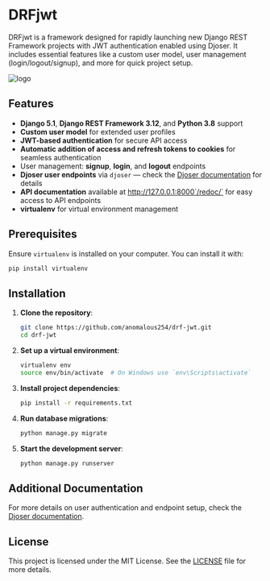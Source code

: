 
# DRFjwt

DRFjwt is a framework designed for rapidly launching new Django REST Framework projects with JWT authentication enabled using Djoser. It includes essential features like a custom user model, user management (login/logout/signup), and more for quick project setup.

![logo](https://github.com/anomalous254/drf-jwt/blob/main/logo.jpg)

## Features

- **Django 5.1**, **Django REST Framework 3.12**, and **Python 3.8** support
- **Custom user model** for extended user profiles
- **JWT-based authentication** for secure API access
- **Automatic addition of access and refresh tokens to cookies** for seamless authentication
- User management: **signup**, **login**, and **logout** endpoints
- **Djoser user endpoints** via `djoser` — check the [Djoser documentation](https://djoser.readthedocs.io/en/latest/index.html) for details
- **API documentation** available at http://127.0.0.1:8000`/redoc/` for easy access to API endpoints
- **virtualenv** for virtual environment management

## Prerequisites

Ensure `virtualenv` is installed on your computer. You can install it with:
```bash
pip install virtualenv
```

## Installation

1. **Clone the repository**:
   ```bash
   git clone https://github.com/anomalous254/drf-jwt.git
   cd drf-jwt
   ```

2. **Set up a virtual environment**:
   ```bash
   virtualenv env
   source env/bin/activate  # On Windows use `env\Scripts\activate`
   ```

3. **Install project dependencies**:
   ```bash
   pip install -r requirements.txt
   ```

4. **Run database migrations**:
   ```bash
   python manage.py migrate
   ```

5. **Start the development server**:
   ```bash
   python manage.py runserver
   ```

## Additional Documentation

For more details on user authentication and endpoint setup, check the [Djoser documentation](https://djoser.readthedocs.io/en/latest/index.html).

## License

This project is licensed under the MIT License. See the [LICENSE](LICENSE) file for more details.

